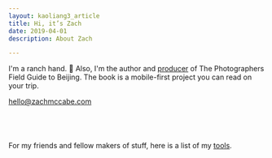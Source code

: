 ```yaml
---
layout: kaoliang3_article
title: Hi, it’s Zach
date: 2019-04-01
description: About Zach

---
```




I'm a ranch hand.  🍃  Also, I'm the author and [producer](https://www.zachmccabe.com/beijing/how_the_book_got_made.html) of The Photographers Field Guide to Beijing. The book is a mobile-first project you can read on your trip.


<div class="cta-box" style="margin-bottom:5em">
  <p><a href="mailto:hello@zachmccabe.com">hello@zachmccabe.com</a></p>
</div>


For my friends and fellow makers of stuff, here is a list of my [tools](https://www.zachmccabe.com/tools.html).

